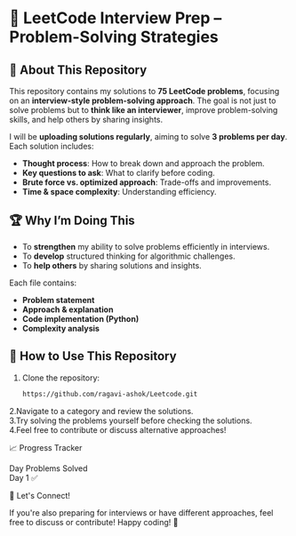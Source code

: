# 🚀 LeetCode Interview Prep – Problem-Solving Strategies

## 📌 About This Repository
This repository contains my solutions to **75 LeetCode problems**, focusing on an **interview-style problem-solving approach**. The goal is not just to solve problems but to **think like an interviewer**, improve problem-solving skills, and help others by sharing insights.

I will be **uploading solutions regularly**, aiming to solve **3 problems per day**. Each solution includes:
- **Thought process**: How to break down and approach the problem.
- **Key questions to ask**: What to clarify before coding.
- **Brute force vs. optimized approach**: Trade-offs and improvements.
- **Time & space complexity**: Understanding efficiency.

## 🏆 Why I’m Doing This
- To **strengthen** my ability to solve problems efficiently in interviews.
- To **develop** structured thinking for algorithmic challenges.
- To **help others** by sharing solutions and insights.

Each file contains:
- **Problem statement**  
- **Approach & explanation**  
- **Code implementation (Python)**  
- **Complexity analysis**  

## 📌 How to Use This Repository
1. Clone the repository:
   ```bash
   https://github.com/ragavi-ashok/Leetcode.git
2.Navigate to a category and review the solutions.<br>
3.Try solving the problems yourself before checking the solutions.<br>
4.Feel free to contribute or discuss alternative approaches!<br>

📈 Progress Tracker <br>

Day	Problems Solved <br>
Day 1	✅ 



🌟 Let's Connect!

If you're also preparing for interviews or have different approaches, feel free to discuss or contribute!
Happy coding! 🚀

   
